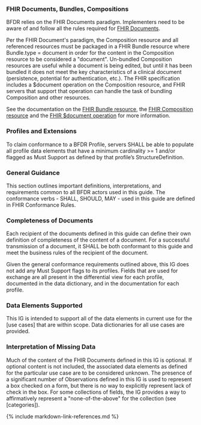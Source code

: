 ### FHIR Documents, Bundles, Compositions

BFDR relies on the FHIR Documents paradigm. Implementers need to be aware of and follow all the rules required for [FHIR Documents](http://hl7.org/fhir/documents.html).

Per the FHIR Document's paradigm, the Composition resource and all referenced resources must be packaged in a FHIR Bundle resource where Bundle.type = document in order for the content in the Composition resource to be considered a "document". Un-bundled Composition resources are useful while a document is being edited, but until it has been bundled it does not meet the key characteristics of a clinical document (persistence, potential for authentication, etc.). The FHIR specification includes a $document operation on the Composition resource, and FHIR servers that support that operation can handle the task of bundling Composition and other resources. 

See the documentation on the [FHIR Bundle resource](http://hl7.org/fhir/bundle.html), the [FHIR Composition resource](http://hl7.org/fhir/composition.html) and the [FHIR $document operation](http://hl7.org/fhir/composition-operation-document.html) for more information. 

### Profiles and Extensions

To claim conformance to a BFDR Profile, servers SHALL be able to populate all profile data elements that have a minimum cardinality >= 1 and/or flagged as Must Support as defined by that profile’s StructureDefinition.

### General Guidance

This section outlines important definitions, interpretations, and requirements common to all BFDR actors used in this guide. The conformance verbs - SHALL, SHOULD, MAY - used in this guide are defined in FHIR Conformance Rules.

### Completeness of Documents
Each recipient of the documents defined in this guide can define their own definition of completeness of the content of a document.  For a successful transmission of a document, it SHALL be both conformant to this guide and meet the business rules of the recipient of the document.

Given the general conformance requirements outlined above, this IG does not add any Must Support flags to its profiles. Fields that are used for exchange are all present in the differential view for each profile, documented in the data dictionary, and in the documentation for each profile.

### Data Elements Supported
This IG is intended to support all of the data elements in current use for the [use cases] that are within scope.   Data dictionaries for all use cases are provided.

### Interpretation of Missing Data
Much of the content of the FHIR Documents defined in this IG is optional. If optional content is not included, the associated data elements as defined for the particular use case are to be considered unknown.  The presence of a significant number of Observations defined in this IG is used to represent a box checked on a form, but there is no way to explicitly represent lack of check in the box. For some collections of fields, the IG provides a way to affirmatively represent a "none-of-the-above" for the collection (see [categories]).


{% include markdown-link-references.md %}